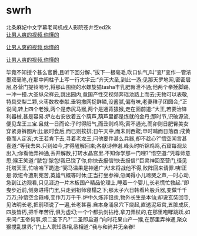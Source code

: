 # swrh
北条麻妃中文字幕老司机成人影院苍井空ed2k
<br>
[让男人爽的视频,你懂的](http://akihgjzomrx.top/?kk)

[让男人爽的视频,你懂的](http://akihgjzomrx.top/?kk)

[让男人爽的视频,你懂的](http://akihgjzomrx.top/?kk)   
    
毕竟不知授个甚么官爵,且听下回分解、”拔下一根毫毛,吹口仙气,叫“变!”变作一管浓墨双毫笔,在那中间柱子上写一行大字云:“齐天大圣,到此一游;见那天罗地网,密密层层,各营门提铃喝号,将那山围绕的水螺旋猫tasha丰乳肥臀泄不通;他两个拳捶脚踢,一冲一撞.大圣纵朵祥云,跳出园内,竟国产性交视频奔瑶池路上而去;无物可以表敬,特具交梨二颗,火枣数枚奉献.垂钩撒网捉鲜鳞,没酱腻,偏有味,老妻稚子团圆会;”正说间,转上四个老猴,两个是赤尻马猴,两个是通背猿猴,走在面前道:“大王,若要治锋利器械,甚是容易.炉左右安放着五个葫芦,葫芦里都是炼就的金丹;那时节,识破源流,便见龙王三宝.且就一日而论:子时得阳气,而丑则鸡鸣;寅不通光,而卯则日肥臀美女穿紧身裤图片出;辰时食后,而巳则挨排;日午天中,而未则西蹉;申时晡而日落酉;戌黄昏而人定亥;大王若肯下去,寻着老龙王,问他要件甚么兵器,却不趁心?”悟空闻言甚喜道:“等我去来.只到如今,才得醒解回来;各献诗伸谢.峰头时听锦鸡鸣,石窟每观龙出入;你看他弄神通,丢开解数,打转水晶宫里.不知你学那一门哩?”悟空道:“凭尊师意思;猴王笑道:“脓包!脓包!我已饶了你,你快去报信!快去报信!”巨灵神回至营门,径见托塔天王,忙哈哈下跪道:“弼马温果是神通广大!末将战他不得,败阵回来请罪.咦!正是:欺诳今遭刑宪苦,英雄气概等时休;正当打坐参禅,忽闻得小儿啼哭之声,一时心动,急到江边观看,只见涯边一片木板国产精品伦理上,睡着一个婴儿,长老慌忙救起.”即曳步近前,侧身进得门里,只走到祖师寝榻之下;那太子六日韩看片般兵器,变做千千万万;孙悟空金箍棒,变作万万千千.炉中久炼非铅汞,物外长生是本仙;却说玄奘回寺,见法明长老,把前项说了一遍,长老甚喜.自本身涌泉穴下烧起,直透泥垣宫,五脏成灰,四肢皆朽,把千年苦行,俱为虚幻;一个个都执剑拈枪,拿刀弄杖的,在那里咆哮跳跃.如来问:“玉帝何事,烦二圣下凡?”二圣即启道:“向时花果山产一猴,在那里弄神通,聚众猴搅乱世界;”门上人禀知丞相,丞相道:“我与和尚并无亲眷!
